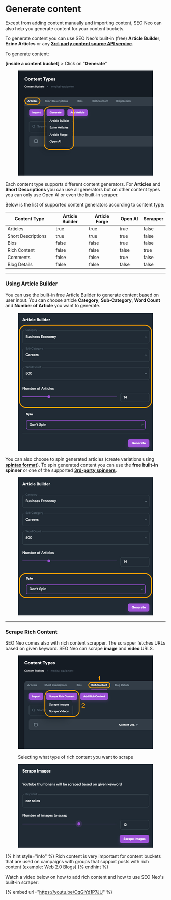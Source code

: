 # Generate content

Except from adding content manually and importing content, SEO Neo can also help you generate content for your content buckets.

To generate content you can use SEO Neo's built-in (free) **Article Builder**, **Ezine Articles** or any [**3rd-party content source API service**](../settings/third-party-api.md#content-source).

To generate content:

**\[inside a content bucket]** > Click on "**Generate**"

<figure><img src="../../.gitbook/assets/content buckets - articles generate.jpg" alt=""><figcaption></figcaption></figure>

Each content type supports different content generators.  For **Articles** and **Short Descriptions** you can use all generators but on other content types you can only use Open AI or even the built-in scraper.

Below is the list of supported content generators according to content type:&#x20;

<table><thead><tr><th width="204">Content Type</th><th width="141" data-type="checkbox">Article Builder</th><th width="128" data-type="checkbox">Article Forge</th><th width="91" data-type="checkbox">Open AI</th><th data-type="checkbox">Scrapper</th></tr></thead><tbody><tr><td>Articles</td><td>true</td><td>true</td><td>true</td><td>false</td></tr><tr><td>Short Descriptions</td><td>true</td><td>true</td><td>true</td><td>false</td></tr><tr><td>Bios</td><td>false</td><td>false</td><td>true</td><td>false</td></tr><tr><td>Rich Content</td><td>false</td><td>false</td><td>false</td><td>true</td></tr><tr><td>Comments</td><td>false</td><td>false</td><td>true</td><td>false</td></tr><tr><td>Blog Details</td><td>false</td><td>false</td><td>false</td><td>false</td></tr></tbody></table>

***

### Using Article Builder

You can use the built-in free Article Builder to generate content based on user input. You can choose article **Category**, **Sub-Category**, **Word Count** and **Number of Article** you want to generate.

<figure><img src="../../.gitbook/assets/article builder.jpg" alt=""><figcaption></figcaption></figure>

You can also choose to spin generated articles (create variations using [**spintax format**](../../additional-information/glossary/spintax-format.md)). To spin generated content you can use the **free** **built-in spinner** or one of the supported [**3rd-party spinners**](../settings/third-party-api.md#spinner).

<figure><img src="../../.gitbook/assets/article builder - spin.jpg" alt=""><figcaption></figcaption></figure>

***

### Scrape Rich Content

SEO Neo comes also with rich content scrapper. The scrapper fetches URLs based on given keyword. SEO Neo can scrape **image** and **video** URLS.

<figure><img src="../../.gitbook/assets/scrape rich content 2.jpg" alt=""><figcaption><p>Selecting what type of rich content you want to scrape</p></figcaption></figure>

<figure><img src="../../.gitbook/assets/scrape images 2.jpg" alt=""><figcaption></figcaption></figure>

{% hint style="info" %}
Rich content is very important for content buckets that are used on campaigns with groups that support posts with rich content (example: Web 2.0 Blogs)
{% endhint %}

Watch a video below on how to add rich content and how to use SEO Neo's built-in scraper:

{% embed url="https://youtu.be/OqGiYd1P7JU" %}
